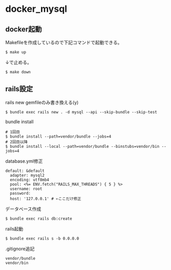 # docker_mysql

## docker起動

Makefileを作成しているので下記コマンドで起動できる。

```
$ make up
```

↓で止める。

```
$ make down
```

## rails設定

rails new
gemfileのみ書き換える(y)

```
$ bundle exec rails new . -d mysql --api --skip-bundle --skip-test
```

bundle install

```
# 1回目
$ bundle install --path=vendor/bundle --jobs=4
# 2回目以降
$ bundle install --local --path=vendor/bundle --binstubs=vendor/bin --jobs=4
```

database.yml修正

```
default: &default
  adapter: mysql2
  encoding: utf8mb4
  pool: <%= ENV.fetch("RAILS_MAX_THREADS") { 5 } %>
  username: root
  password:
  host: '127.0.0.1' # ←ここだけ修正
```

データベース作成

```
$ bundle exec rails db:create
```

rails起動

```
$ bundle exec rails s -b 0.0.0.0
```

.gitignore追記

```
vendor/bundle
vendor/bin
```

